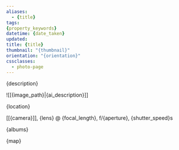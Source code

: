 ```yaml
---
aliases:
  - {title}
tags: 
{property_keywords}
datetime: {date_taken}
updated: 
title: {title}
thumbnail: "{thumbnail}"
orientation: "{orientation}"
cssclasses:
  - photo-page
---
```

{description}

![[{image_path}|{ai_description}]]

{location}

[[{camera}]], {lens} @ {focal_length}, f/{aperture}, {shutter_speed}s 

{albums}


{map}